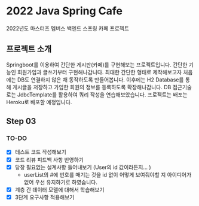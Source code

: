 # 2022 Java Spring Cafe

2022년도 마스터즈 멤버스 백엔드 스프링 카페 프로젝트

## 프로젝트 소개
Springboot를 이용하여 간단한 게시판(카페)를 구현해보는 프로젝트입니다. 
간단한 기능인 회원가입과 글쓰기부터 구현해나갑니다.
최대한 간단한 형태로 제작해보고자 처음에는 DB도 연결하지 않은 채 동작하도록 만들어봅니다.
이후에는 H2 Database를 통해 게시글을 저장하고 가입한 회원의 정보를 등록하도록 확장해나갑니다.
DB 접근기술로는 JdbcTemplate를 활용하여 쿼리 작성을 연습해보았습니다. 
프로젝트는 배포는 Heroku로 배포할 예정입니다.

## Step 03

### TO-DO
- [x] 테스트 코드 작성해보기
- [x] 코드 리뷰 피드백 사항 반영하기
- [x] 당장 필요없는 설계사항 들어내보기 (User의 id 값이라든지... )
  - userList의 #에 번호를 매기는 것을 id 없이 어떻게 보여줘야할 지 아이디어가 없어 우선 유지하기로 하였습니다.
- [x] 계층 간 데이터 모델에 대해서 학습해보기
- [x] 3단계 요구사항 적용해보기
